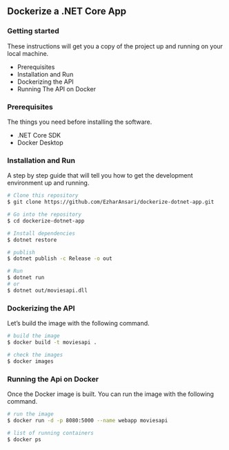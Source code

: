 
## Dockerize a .NET Core App

### Getting started
These instructions will get you a copy of the project up and running on your local machine.
* Prerequisites
* Installation and Run
* Dockerizing the API
* Running The API on Docker


### Prerequisites
The things you need before installing the software.
* .NET Core SDK
* Docker Desktop


### Installation and Run

A step by step guide that will tell you how to get the development environment up and running.

```bash
# Clone this repository
$ git clone https://github.com/EzharAnsari/dockerize-dotnet-app.git

# Go into the repository
$ cd dockerize-dotnet-app

# Install dependencies
$ dotnet restore

# publish
$ dotnet publish -c Release -o out

# Run
$ dotnet run
# or
$ dotnet out/moviesapi.dll
```
### Dockerizing the API
Let’s build the image with the following command.
```bash
# build the image
$ docker build -t moviesapi .

# check the images
$ docker images
```

### Running the Api on Docker
Once the Docker image is built. You can run the image with the following command.
```bash
# run the image
$ docker run -d -p 8080:5000 --name webapp moviesapi

# list of running containers
$ docker ps
```
